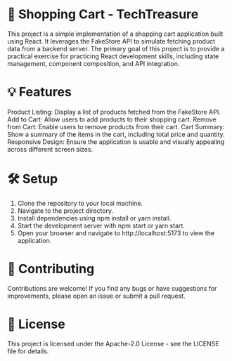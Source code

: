 
# 🛒 Shopping Cart - TechTreasure

This project is a simple implementation of a shopping cart application built using React. It leverages the FakeStore API to simulate fetching product data from a backend server. The primary goal of this project is to provide a practical exercise for practicing React development skills, including state management, component composition, and API integration.

# 💡 Features
Product Listing: Display a list of products fetched from the FakeStore API.
Add to Cart: Allow users to add products to their shopping cart.
Remove from Cart: Enable users to remove products from their cart.
Cart Summary: Show a summary of the items in the cart, including total price and quantity.
Responsive Design: Ensure the application is usable and visually appealing across different screen sizes.


# 🛠️ Setup
1. Clone the repository to your local machine.
2. Navigate to the project directory.
3. Install dependencies using npm install or yarn install.
4. Start the development server with npm start or yarn start.
5. Open your browser and navigate to http://localhost:5173 to view the application.

# 🤝 Contributing

Contributions are welcome! If you find any bugs or have suggestions for improvements, please open an issue or submit a pull request.


# 📄 License

This project is licensed under the Apache-2.0 License  - see the LICENSE file for details.
